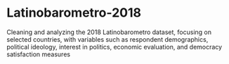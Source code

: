 # Latinobarometro-2018
Cleaning and analyzing the 2018 Latinobarometro dataset, focusing on selected countries, with variables such as respondent demographics, political ideology, interest in politics, economic evaluation, and democracy satisfaction measures
